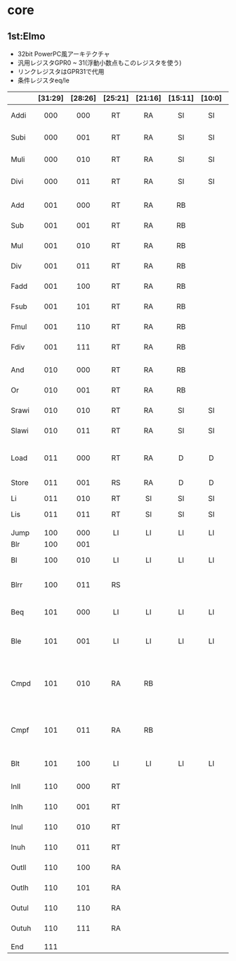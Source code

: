 # core
## 1st:Elmo
- 32bit PowerPC風アーキテクチャ
- 汎用レジスタGPR0 ~ 31(浮動小数点もこのレジスタを使う)
- リンクレジスタはGPR31で代用
- 条件レジスタeq/le

|     |[31:29]|[28:26]|[25:21]|[21:16]|[15:11]|[10:0]|              |
|:----|:-----:|:-----:|:-----:|:-----:|:-----:|:----:|:-------------|
|Addi |000    |000    |RT     |RA     |SI     |SI    |RT <- (RA) + SI (符号拡張)
|Subi |000    |001    |RT     |RA     |SI     |SI    |RT <- (RA) - SI (符号拡張)
|Muli |000    |010    |RT     |RA     |SI     |SI    |RT <- (RA) * SI (符号拡張)
|Divi |000    |011    |RT     |RA     |SI     |SI    |RT <- (RA) / SI (符号拡張)
|| 
|Add  |001    |000    |RT     |RA     |RB     |      |RT <- (RA) + (RB)
|Sub  |001    |001    |RT     |RA     |RB     |      |RT <- (RA) - (RB)
|Mul  |001    |010    |RT     |RA     |RB     |      |RT <- (RA) * (RB)
|Div  |001    |011    |RT     |RA     |RB     |      |RT <- (RA) / (RB)
|Fadd |001    |100    |RT     |RA     |RB     |      |RT <- (RA) + (RB)
|Fsub |001    |101    |RT     |RA     |RB     |      |RT <- (RA) - (RB)
|Fmul |001    |110    |RT     |RA     |RB     |      |RT <- (RA) * (RB)
|Fdiv |001    |111    |RT     |RA     |RB     |      |RT <- (RA) / (RB)
||
|And  |010    |000    |RT     |RA     |RB     |      |RT <- (RA) & (RB)
|Or   |010    |001    |RT     |RA     |RB     |      |RT <- (RA) &#124; (RB)
|Srawi|010    |010    |RT     |RA     |SI     |SI    |RT <- (RA) >>> SI
|Slawi|010    |011    |RT     |RA     |SI     |SI    |RT <- (RA) <<< SI
||
|Load |011    |000    |RT     |RA     |D      |D     |RT <- MEM((RA) + D)
|Store|011    |001    |RS     |RA     |D      |D     |MEM((RA) + D) <- (RS)
|Li   |011    |010    |RT     |SI     |SI     |SI    |RT <- SI
|Lis  |011    |011    |RT     |SI     |SI     |SI    |RT <- SI << 16
||
|Jump |100    |000    |LI     |LI     |LI     |LI    |PC <- LI
|Blr  |100    |001    |       |       |       |      |PC <- GPR31
|Bl   |100    |010    |LI     |LI     |LI     |LI    |GPR31 <- PC + 1, PC <- LI
|Blrr |100    |011    |RS     |       |       |      |GPR31 <- PC + 1, PC <- (RS)
||
|Beq  |101    |000    |LI     |LI     |LI     |LI    |if eq then PC <- LI
|Ble  |101    |001    |LI     |LI     |LI     |LI    |if eq &#124&#124 less then PC <- LI
|Cmpd |101    |010    |RA     |RB     |       |      |if (RA) == (RB) then eq <- 1, if (RA) < (RB) then less <- 1
|Cmpf |101    |011    |RA     |RB     |       |      |if (RA) == (RB) then eq <- 1, if (RA) < (RB) then less <- 1
|Blt  |101    |100    |LI     |LI     |LI     |LI    |if less then PC <- LI
||
|Inll |110    |000    |RT     |       |       |      | RT[7:0] <- input
|Inlh |110    |001    |RT     |       |       |      | RT[15:8] <- input
|Inul |110    |010    |RT     |       |       |      | RT[23:16] <- input
|Inuh |110    |011    |RT     |       |       |      | RT[31:24] <- input
|Outll|110    |100    |RA     |       |       |      | output RA[7:0]
|Outlh|110    |101    |RA     |       |       |      | output RA[15:8]
|Outul|110    |110    |RA     |       |       |      | output RA[23:16]
|Outuh|110    |111    |RA     |       |       |      | output RA[31:24]
||
|End  |111    |       |       |       |       |      |     
